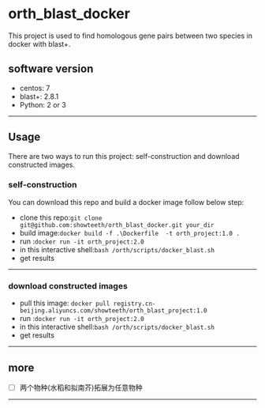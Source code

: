 # orth_blast_docker

This project is used to find homologous gene pairs between two species in docker with blast+.

## software version 
* centos: 7
* blast+: 2.8.1
* Python: 2 or 3

<hr />

## Usage
There are two ways to run this project: self-construction and download constructed images.

### self-construction
You can download this repo and build a docker image follow below step:
* clone this repo:`git clone git@github.com:showteeth/orth_blast_docker.git your_dir`
* build image:`docker build -f .\Dockerfile  -t orth_project:1.0 .`
* run :`docker run -it orth_project:2.0`
* in this interactive shell:`bash /orth/scripts/docker_blast.sh`
* get results

<hr />

### download constructed images
* pull this image: `docker pull registry.cn-beijing.aliyuncs.com/showteeth/orth_blast_project:1.0`
* run :`docker run -it orth_project:2.0`
* in this interactive shell:`bash /orth/scripts/docker_blast.sh`
* get results

<hr />

## more
- [ ] 两个物种(水稻和拟南芥)拓展为任意物种

<hr />